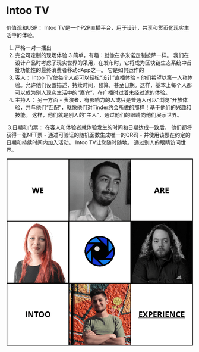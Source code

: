 # Intoo TV

价值观和USP：
Intoo TV是一个P2P直播平台，用于设计，共享和货币化现实生活中的体验。

1. 严格一对一播出
2. 完全可定制的现场体验
3.简单，有趣：就像在多米诺定制披萨一样。
我们在设计产品时考虑了现实世界的采用，在发布时，它将成为区块链生态系统中首批功能性的最终消费者移动dApp之一。
它是如何运作的
1. 客人：
Intoo TV使每个人都可以轻松“设计”直播体验 - 他们希望以第一人称体验。允许他们设置描述，持续时间，预算，甚至日期。这样，基本上每个人都可以成为别人现实生活中的“嘉宾”，在广播时过着未经过滤的体验。
2. 主持人：
另一方面 - 表演者，有影响力的人或只是普通人可以“浏览”开放体验，并与他们“匹配”，就像他们对Tinder约会所做的那样！基于他们的兴趣和技能。
这样，他们就是别人的“主人”，通过他们的眼睛向他们展示世界。

​	3.日期和门票：
在客人和体验者就体验发生的时间和日期达成一致后，
他们都将获得一张NFT票 - 通过可验证的随机函数生成唯一的QR码 - 并使用该票在约定的日期和持续时间内加入活动。
Intoo TV让您随时随地。
通过别人的眼睛访问世界。

![EqZQhZlW4AAycaj](EqZQhZlW4AAycaj.png)
